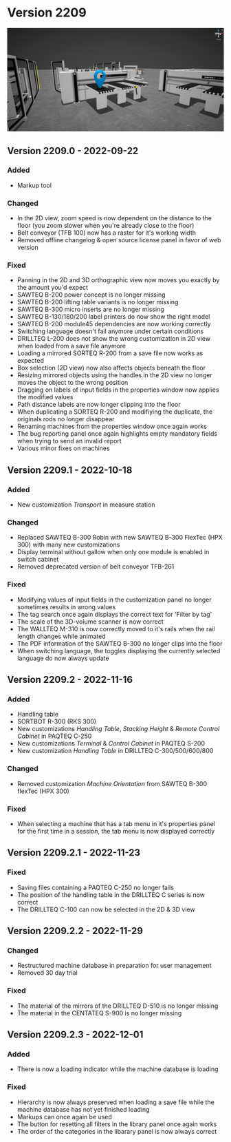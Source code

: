 # Version 2209

![](../../../.gitbook/assets/2209.png)

## Version 2209.0 - 2022-09-22

### Added

* Markup tool

### Changed

* In the 2D view, zoom speed is now dependent on the distance to the floor (you zoom slower when you're already close to the floor)
* Belt conveyor (TFB 100) now has a raster for it's working width
* Removed offline changelog & open source license panel in favor of web version

### Fixed

* Panning in the 2D and 3D orthographic view now moves you exactly by the amount you'd expect
* SAWTEQ B-200 power concept is no longer missing
* SAWTEQ B-200 lifting table variants is no longer missing
* SAWTEQ B-300 micro inserts are no longer missing
* SAWTEQ B-130/180/200 label printers do now show the right model
* SAWTEQ B-200 module45 dependencies are now working correctly
* Switching language doesn't fail anymore under certain conditions
* DRILLTEQ L-200 does not show the wrong customization in 2D view when loaded from a save file anymore
* Loading a mirrored SORTEQ R-200 from a save file now works as expected
* Box selection (2D view) now also affects objects beneath the floor
* Resizing mirrored objects using the handles in the 2D view no longer moves the object to the wrong position
* Dragging on labels of input fields in the properties window now applies the modified values
* Path distance labels are now longer clipping into the floor
* When duplicating a SORTEQ R-200 and modifiying the duplicate, the originals rods no longer disappear
* Renaming machines from the properties window once again works
* The bug reporting panel once again highlights empty mandatory fields when trying to send an invalid report
* Various minor fixes on machines

## Version 2209.1 - 2022-10-18

### Added

* New customization _Transport_ in measure station

### Changed

* Replaced SAWTEQ B-300 Robin with new SAWTEQ B-300 FlexTec (HPX 300) with many new customizations
* Display terminal without gallow when only one module is enabled in switch cabinet
* Removed deprecated version of belt conveyor TFB-261

### Fixed

* Modifying values of input fields in the customization panel no longer sometimes results in wrong values
* The tag search once again displays the correct text for 'Filter by tag'
* The scale of the 3D-volume scanner is now correct
* The WALLTEQ M-310 is now correctly moved to it's rails when the rail length changes while animated
* The PDF information of the SAWTEQ B-300 no longer clips into the floor
* When switching language, the toggles displaying the currently selected language do now always update


## Version 2209.2 - 2022-11-16

### Added

* Handling table
* SORTBOT R-300 (RKS 300)
* New customizations _Handling Table_, _Stacking Height_ & _Remote Control Cabinet_ in PAQTEQ C-250
* New customizations _Terminal_ & _Control Cabinet_ in PAQTEQ S-200
* New customization _Handling Table_ in DRILLTEQ C-300/500/600/800

### Changed

* Removed customization _Machine Orientation_ from SAWTEQ B-300 flexTec (HPX 300)

### Fixed

* When selecting a machine that has a tab menu in it's properties panel for the first time in a session, the tab menu is now displayed correctly

## Version 2209.2.1 - 2022-11-23

### Fixed

* Saving files containing a PAQTEQ C-250 no longer fails
* The position of the handling table in the DRILLTEQ C series is now correct
* The DRILLTEQ C-100 can now be selected in the 2D & 3D view

## Version 2209.2.2 - 2022-11-29

### Changed

* Restructured machine database in preparation for user management
* Removed 30 day trial

### Fixed

* The material of the mirrors of the DRILLTEQ D-510 is no longer missing
* The material in the CENTATEQ S-900 is no longer missing

## Version 2209.2.3 - 2022-12-01

### Added

* There is now a loading indicator while the machine database is loading

### Fixed

* Hierarchy is now always preserved when loading a save file while the machine database has not yet finished loading
* Markups can once again be used
* The button for resetting all filters in the library panel once again works
* The order of the categories in the libarary panel is now always correct